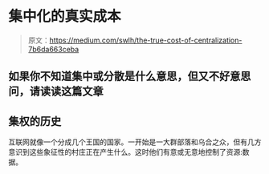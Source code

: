 # 集中化的真实成本

> 原文：<https://medium.com/swlh/the-true-cost-of-centralization-7b6da663ceba>

## 如果你不知道集中或分散是什么意思，但又不好意思问，请读读这篇文章

## 集权的历史

互联网就像一个分成几个王国的国家。一开始是一大群部落和乌合之众，但有几方意识到这些象征性的村庄正在产生什么。这时他们有意或无意地控制了资源:数据。